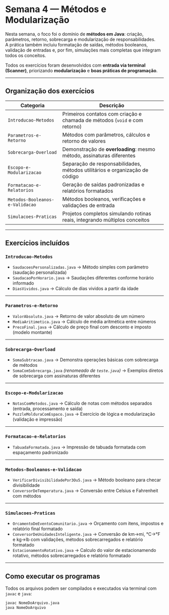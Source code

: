 # Semana 4 — Métodos e Modularização

Nesta semana, o foco foi o domínio de **métodos em Java**: criação, parâmetros, retorno, sobrecarga e modularização de responsabilidades.  
A prática também incluiu formatação de saídas, métodos booleanos, validação de entradas e, por fim, simulações mais completas que integram todos os conceitos.

Todos os exercícios foram desenvolvidos com **entrada via terminal (Scanner)**, priorizando **modularização** e **boas práticas de programação**.

---

## Organização dos exercícios

| Categoria                     | Descrição                                                                 |
|-------------------------------|---------------------------------------------------------------------------|
| `Introducao-Metodos`          | Primeiros contatos com criação e chamada de métodos (`void` e com retorno) |
| `Parametros-e-Retorno`        | Métodos com parâmetros, cálculos e retorno de valores                     |
| `Sobrecarga-Overload`         | Demonstração de **overloading**: mesmo método, assinaturas diferentes     |
| `Escopo-e-Modularizacao`      | Separação de responsabilidades, métodos utilitários e organização de código |
| `Formatacao-e-Relatorios`     | Geração de saídas padronizadas e relatórios formatados                    |
| `Metodos-Booleanos-e-Validacao` | Métodos booleanos, verificações e validações de entrada                 |
| `Simulacoes-Praticas`         | Projetos completos simulando rotinas reais, integrando múltiplos conceitos |

---

## Exercícios incluídos

### `Introducao-Metodos`
- `SaudacoesPersonalizadas.java` → Método simples com parâmetro (saudação personalizada)  
- `SaudacaoPorHorario.java` → Saudações diferentes conforme horário informado  
- `DiasVividos.java` → Cálculo de dias vividos a partir da idade  

---

### `Parametros-e-Retorno`
- `ValorAbsoluto.java` → Retorno de valor absoluto de um número  
- `MediaAritimetica.java` → Cálculo de média aritmética entre números  
- `PrecoFinal.java` → Cálculo de preço final com desconto e imposto (modelo montante)  

---

### `Sobrecarga-Overload`
- `SomaSubtracao.java` → Demonstra operações básicas com sobrecarga de métodos  
- `SomaComSobrecarga.java` *(renomeado de `teste.java`)* → Exemplos diretos de sobrecarga com assinaturas diferentes  

---

### `Escopo-e-Modularizacao`
- `NotasComMetodos.java` → Cálculo de notas com métodos separados (entrada, processamento e saída)  
- `PuzzleMolduraComEspaco.java` → Exercício de lógica e modularização (validação e impressão)  

---

### `Formatacao-e-Relatorios`
- `TabuadaFormatada.java` → Impressão de tabuada formatada com espaçamento padronizado  

---

### `Metodos-Booleanos-e-Validacao`
- `VerificarDivisibilidadePor3Ou5.java` → Método booleano para checar divisibilidade  
- `ConversorDeTemperatura.java` → Conversão entre Celsius e Fahrenheit com métodos  

---

### `Simulacoes-Praticas`
- `OrcamentoDeEventoComunitario.java` → Orçamento com itens, impostos e relatório final formatado
- `ConversorDeUnidadesInteligente.java` → Conversão de km→mi, °C→°F e kg→lb com validações, métodos sobrecarregados e relatório formatado
- `EstacionamentoRotativo.java` → Calculo do valor de estacionamendo rotativo, métodos sobrecarregados e relatório formatado

---

## Como executar os programas

Todos os arquivos podem ser compilados e executados via terminal com `javac` e `java`:

```bash
javac NomeDoArquivo.java
java NomeDoArquivo

